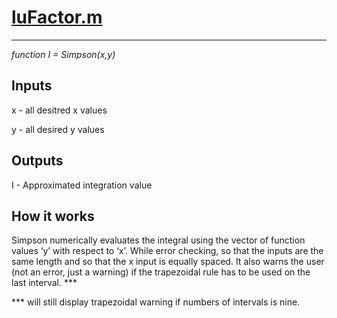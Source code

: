 # <a href="https://github.com/CameronDenison/CODEBOX/blob/master/Simpsons%20Method/Simpson.m">luFactor.m</a>
***
*function I = Simpson(x,y)*

## Inputs

x - all desitred x values

y - all desired y values

## Outputs

I - Approximated integration value

## How it works
Simpson numerically evaluates the integral using the vector of function values ‘y’ with respect to ‘x’. While
error checking, so that the inputs are the same length and so that the x input is equally spaced. It also warns the user (not an error, just a warning) if the trapezoidal rule 
has to be used on the last interval. ***

*** will still display trapezoidal warning if numbers of intervals is nine.
